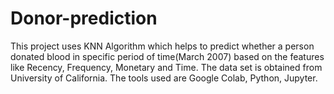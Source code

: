 # Donor-prediction

This project uses KNN Algorithm which helps to predict whether a person donated blood in specific period of time(March 2007) based on the features like Recency, Frequency, Monetary and Time.
The data set is obtained from University of California.
The tools used are Google Colab, Python, Jupyter.
